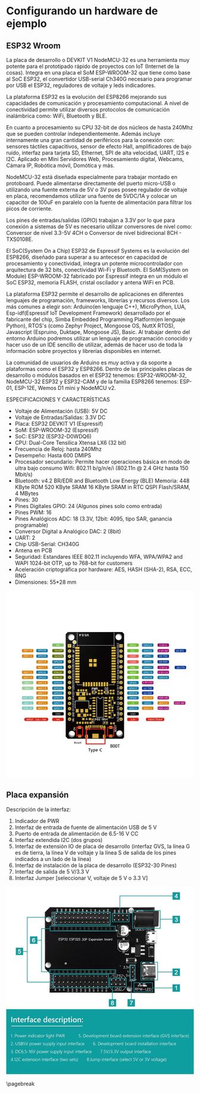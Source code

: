 # Configurando un hardware de ejemplo

## ESP32 Wroom


La placa de desarrollo o DEVKIT V1 NodeMCU-32 es una herramienta muy potente para el prototipado rápido de proyectos con IoT (Internet de la cosas). Integra en una placa el SoM ESP-WROOM-32 que tiene como base al SoC ESP32, el convertidor USB-serial Ch340G necesario para programar por USB el ESP32, reguladores de voltaje y leds indicadores.

La plataforma ESP32 es la evolución del ESP8266 mejorando sus capacidades de comunicación y procesamiento computacional. A nivel de conectividad permite utilizar diversos protocolos de comunicación inalámbrica como: WiFi, Bluetooth y BLE.

En cuanto a procesamiento su CPU 32-bit de dos núcleos de hasta 240Mhz que se pueden controlar independientemente. Además incluye internamente una gran cantidad de periféricos para la conexión con: sensores táctiles capacitivos, sensor de efecto Hall, amplificadores de bajo ruido, interfaz para tarjeta SD, Ethernet, SPI de alta velocidad, UART, I2S e I2C. Aplicado en Mini Servidores Web, Procesamiento digital, Webcams, Cámara IP, Robótica móvil, Domótica y más.

NodeMCU-32 está diseñada especialmente para trabajar montado en protoboard. Puede alimentarse directamente del puerto micro-USB o utilizando una fuente externa de 5V o 3V pues posee regulador de voltaje en placa, recomendamos utilizar una fuente de 5VDC/1A y colocar un capacitor de 100uF en paralelo con la fuente de alimentación para filtrar los picos de corriente.

Los pines de entradas/salidas (GPIO) trabajan a 3.3V por lo que para conexión a sistemas de 5V es necesario utilizar conversores de nivel como: Conversor de nivel 3.3-5V 4CH o Conversor de nivel bidirecional 8CH - TXS0108E.

El SoC(System On a Chip) ESP32 de Espressif Systems es la evolución del ESP8266, diseñado para superar a su antecesor en capacidad de procesamiento y conectividad, integra un potente microcontrolador con arquitectura de 32 bits, conectividad Wi-Fi y Bluetooth. El SoM(System on Module) ESP-WROOM-32 fabricado por Espressif integra en un módulo el SoC ESP32, memoria FLASH, cristal oscilador y antena WiFi en PCB.

La plataforma ESP32 permite el desarrollo de aplicaciones en diferentes lenguajes de programación, frameworks, librerías y recursos diversos. Los más comunes a elegir son: Arduino(en lenguaje C++), MicroPython, LUA, Esp-idf(Espressif IoT Development Framework) desarrollado por el fabricante del chip, Simba Embedded Programming Platform(en lenguaje Python), RTOS's (como Zephyr Project, Mongoose OS, NuttX RTOS), Javascript (Espruino, Duktape, Mongoose JS), Basic. Al trabajar dentro del entorno Arduino podremos utilizar un lenguaje de programación conocido y hacer uso de un IDE sencillo de utilizar, además de hacer uso de toda la información sobre proyectos y librerías disponibles en internet.

La comunidad de usuarios de Arduino es muy activa y da soporte a plataformas como el ESP32 y ESP8266. Dentro de las principales placas de desarrollo o módulos basados en el ESP32 tenemos: ESP32-WROOM-32, NodeMCU-32 ESP32 y ESP32-CAM y de la familia ESP8266 tenemos: ESP-01, ESP-12E, Wemos D1 mini y NodeMCU v2.

ESPECIFICACIONES Y CARACTERÍSTICAS

- Voltaje de Alimentación (USB): 5V DC
- Voltaje de Entradas/Salidas: 3.3V DC
- Placa: ESP32 DEVKIT V1 (Espressif)
- SoM: ESP-WROOM-32 (Espressif)
- SoC: ESP32 (ESP32-D0WDQ6)
- CPU: Dual-Core Tensilica Xtensa LX6 (32 bit)
- Frecuencia de Reloj: hasta 240Mhz
- Desempeño: Hasta 600 DMIPS
- Procesador secundario: Permite hacer operaciones básica en modo de ultra bajo consumo
Wifi: 802.11 b/g/n/e/i (802.11n @ 2.4 GHz hasta 150 Mbit/s)
- Bluetooth: v4.2 BR/EDR and Bluetooth Low Energy (BLE)
Memoria:
448 KByte ROM
520 KByte SRAM
16 KByte SRAM in RTC
QSPI Flash/SRAM, 4 MBytes
- Pines: 30
- Pines Digitales GPIO: 24 (Algunos pines solo como entrada)
- Pines PWM: 16
- Pines Analógicos ADC: 18 (3.3V, 12bit: 4095, tipo SAR, ganancia programable)
- Conversor Digital a Analógico DAC: 2 (8bit)
- UART: 2
- Chip USB-Serial: CH340G
- Antena en PCB
- Seguridad: Estandares IEEE 802.11 incluyendo WFA, WPA/WPA2 and WAPI
1024-bit OTP, up to 768-bit for customers
- Aceleración criptográfica por hardware: AES, HASH (SHA-2), RSA, ECC, RNG
- Dimensiones: 55*28 mm

![Entradas y salidas del ESP32](docs/esp32wroom.jpg)

## Placa expansión

Descripción de la interfaz:

1. Indicador de PWR
2. Interfaz de entrada de fuente de alimentación USB de 5 V
3. Puerto de entrada de alimentación de 6.5-16 V CC
4. Interfaz extendida I2C (dos grupos)
5. Interfaz de extensión IO de placa de desarrollo (interfaz GVS, la línea G es de tierra, la línea V de voltaje y la línea S de salida de los pines indicados a un lado de la línea)
6. Interfaz de instalación de la placa de desarrollo (ESP32-30 Pines)
7. Interfaz de salida de 5 V/3.3 V
8. Interfaz Jumper [seleccionar V, voltaje de 5 V o 3.3 V]

![Placa de expansión usada](docs/expansionboard.jpg)

\pagebreak

